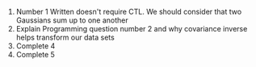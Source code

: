 1. Number 1 Written doesn't require CTL. We should consider that two Gaussians sum up to one another
2. Explain Programming question number 2 and why covariance inverse helps transform our data sets 
3. Complete 4
4. Complete 5
